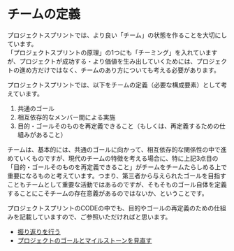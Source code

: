 # チームの定義



プロジェクトスプリントでは、より良い「チーム」の状態を作ることを大切にしています。\
「プロジェクトスプリントの原理」の1つにも「チーミング」を入れていますが、プロジェクトが成功する・より価値を生み出していくためには、プロジェクトの進め方だけではなく、チームのあり方についても考える必要があります。

プロジェクトスプリントでは、以下をチームの定義（必要な構成要素）として考えています。

1. 共通のゴール
2. 相互依存的なメンバー間による実施
3. 目的・ゴールそのものを再定義できること（もしくは、再定義するための仕組みがあること）

チームは、基本的には、共通のゴールに向かって、相互依存的な関係性の中で進めていくものですが、現代のチームの特徴を考える場合に、特に上記3点目の「目的・ゴールそのものを再定義できること」がチームをチームたらしめる上で重要になるものと考えています。つまり、第三者から与えられたゴールを目指すこともチームとして重要な活動ではあるのですが、そもそものゴール自体を定義することにこそチームの存在意義があるのではないか、ということです。

プロジェクトスプリントのCODEの中でも、目的やゴールの再定義のための仕組みを記載していますので、ご参照いただければと思います。

* [振り返りを行う](../tutorial/ririwou.md)
* [プロジェクトのゴールとマイルストーンを見直す](../tutorial/purojekutonogrutomairusutnwosu.md)

